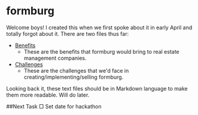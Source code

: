 # formburg
Welcome boys! I created this when we first spoke about it in early April and totally forgot about it. There are two files thus far:
* [Benefits](https://github.com/allenrab/formburg/blob/master/benefits.txt)
  * These are the benefits that formburg would bring to real estate management companies.
* [Challenges](https://github.com/allenrab/formburg/blob/master/challenges.txt)
  * These are the challenges that we'd face in creating/implementing/selling formburg.

Looking back it, these text files should be in Markdown language to make them more readable. Will do later.

##Next Task
&#9633; Set date for hackathon

